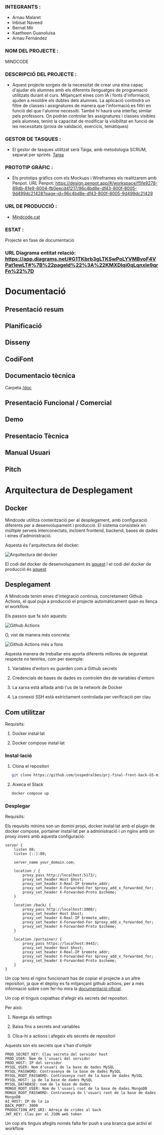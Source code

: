 ### INTEGRANTS :
  - Arnau Malaret
  - Inbisat Naveed
  - Bernat Mir
  - Kaetheen Guanoluisa
  - Arnau Fernández

### NOM DEL PROJECTE :
 MINDCODE
  
### DESCRIPCIÓ DEL PROJECTE :
  - Aquest projecte sorgeix de la necessitat de crear una eina capaç d'ajudar els alumnes amb els diferents llenguatges de programació utilitzats durant el curs. Mitjançant eines com IA i fonts d'informació, ajuden a resoldre els dubtes dels alumnes. La aplicació contindrà un filtre de classes i assignatures de manera que l'informació es filtri en funció del que l'alumne necessiti. També hi haurà una interfaç similar pels professors. On podràn controlar les assignatures i classes visibles pels alumnes, tenint la capacitat de modificar la visibilitat en funció de les necessitats (prova de validació, exercicis, temàtiques)


### GESTOR DE TASQUES : 
  - El gestor de tasques utilitzat serà Taiga, amb metodologia SCRUM, separat per sprints.
    [Taiga](https://www.example.com)

### PROTOTIP GRÀFIC :
  - Els prototips gràfics com els Mockups i Wireframes els realitzarem amb Penpot.
    URL Penpot: https://design.penpot.app/#/workspace/f5fe9278-89db-81e9-8004-fb0eecd41217/96c4bd8e-df43-800f-8005-9d499dc21428?page-id=96c4bd8e-df43-800f-8005-9d499dc21429

### URL DE PRODUCCIÓ : 
  - [Mindcode.cat](Mindcode.cat)

### ESTAT :
  Projecte en fase de documentació

### URL Diagrama entitat relació: https://app.diagrams.net/#G1TKbrb3gLTKSwPoLYVMBvoF4VPat1ewLT#%7B%22pageId%22%3A%22KMXDIqi0qLqnxIe9qrFn%22%7D

# Documentació

## Presentació resum

## Planificació

## Disseny

## CodiFont

## Documentacio tècnica

Carpeta [/doc](./doc)

## Presentació Funcional / Comercial 

## Demo

## Presentacio Tècnica 

## Manual Usuari

## Pitch

# Arquitectura de Desplegament

## Docker

Mindcode utilitza conterització per al desplegament, amb configuració diferents per a desenvolupament i producció. El sistema consisteix en múltiple serveis interconectats, incloent frontend, backend, bases de dades i eines d'administració.

Aquesta és l'arquitectura del docker:

![Arquitectura del docker](./doc/images/arquitectura_docker.png)

El codi del docker de desenvolupament és [aquest](./compose.yaml)
I el codi del docker de producció és [aquest](./compose.production.yaml)

## Desplegament

A Mindcode tenim eines d'integració continua, concretament Github Actions, el qual puja a producció el projecte automàticament quan es llença el workflow. 

Els passos que fa són aquests:

![Github Actions](./doc/images/actions-base.png)

O, vist de manera més concreta:

![Github Actions més a fons](./doc/images/actions-extended.png)

Aquesta manera de treballar ens aporta diferents millores de seguretat respecte no tenirles, com per exemple: 

1. Variables d'entorn es guarden com a Github secrets

2. Credencials de bases de dades es controlen des de variables d'entorn

3. La xarxa està aïllada amb l'us de la network de Docker

4. La conexió SSH està estrictament controlada per verificació per clau

## Com utilitzar

Requisits:

1. Docker instal·lat

2. Docker compose instal·lat

### Instal·lació

1. Clona el repositori

```sh
   git clone https://github.com/inspedralbes/prj-final-front-back-G5-mindcode.git
   ```
2. Aixeca el Stack

```sh
   docker compose up
   ```

### Desplegar

Requisits:

Els requisits mínims son un domini propi, docker instal·lat amb el plugin de docker compose, portainer instal·lat per a administració i un nginx amb un proxy invers amb aquesta configuració:

```
server {
    listen 80;
    listen [::]:80;

    server_name your_domain.com;

    location / {
        proxy_pass http://localhost:5173/;
        proxy_set_header Host $host;
        proxy_set_header X-Real-IP $remote_addr;
        proxy_set_header X-Forwarded-For $proxy_add_x_forwarded_for;
        proxy_set_header X-Forwarded-Proto $scheme;
    }

    location /back/ {
        proxy_pass http://localhost:3000/;
        proxy_set_header Host $host;
        proxy_set_header X-Real-IP $remote_addr;
        proxy_set_header X-Forwarded-For $proxy_add_x_forwarded_for;
        proxy_set_header X-Forwarded-Proto $scheme;
    }

    location /portainer/ {
        proxy_pass https://localhost:9443/;
        proxy_set_header Host $host;
        proxy_set_header X-Real-IP $remote_addr;
        proxy_set_header X-Forwarded-For $proxy_add_x_forwarded_for;
        proxy_set_header X-Forwarded-Proto $scheme;
    }
}
```

Un cop tens el nginx funcionant has de copiar el projecte a un altre repositori, ja que el deploy es fa mitjançant github actions, per a més informació sobre com fer-ho mira la [documentació oficial](https://docs.github.com/en/issues/planning-and-tracking-with-projects/creating-projects/copying-an-existing-project).

Un cop el tinguis copiathas d'afegir els secrets del repositori.

Per això:

1. Navega als settings

2. Baixa fins a secrets and variables

3. Clica-hi a actions i afegeix els secrets de repositori

Aquests són els secrets que s'han d'omplir

```
PROD_SECRET_KEY: Clau secreta del servidor host
PROD_USER: Nom de l'usuari del servidor
PROD_HOST: IP del servidor
MYSQL_USER: Nom d'usuari de la base de dades MySQL
MYSQL_PASSWORD: Contrasenya de la base de dades MySQL
MYSQL_ROOT_PASSWORD: Contrasenya root de la base de dades MySQL
MYSQL_HOST: ip de la base de dades MySQL
MYSQL_DATABASE: nom de la base de dades
MONGO_ROOT_USER: Nom de l'usuari root de la base de dades MongoDB
MONGO_ROOT_PASSWORD: Contrasenya de l'usuari root de la base de dades MongoDB
AI_HOST: IP de la ia 
BACK_PORT: 3000
PRODUCTION_API_URI: Adreça de crides al back
JWT_KEY: Clau per al JSON web token
```
Un cop els tinguis afegits només falta fer push a una branca que activi el workflow